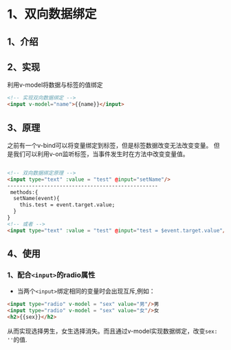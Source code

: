# 1、双向数据绑定
## 1、介绍

## 2、实现
利用v-model将数据与标签的值绑定
```html
<!-- 实现双向数据绑定 -->
<input v-model="name">{{name}}</input>
```
## 3、原理
之前有一个v-bind可以将变量绑定到标签，但是标签数据改变无法改变变量。
但是我们可以利用v-on监听标签，当事件发生时在方法中改变变量值。
```html

<!-- 双向数据绑定原理 -->
<input type="text" :value = "test" @input="setName"/>
-------------------------------------------------
 methods:{
  setName(event){
    this.test = event.target.value;
  }
}
<!-- 或者 -->
<input type="text" :value = "test" @input="test = $event.target.value"/>
```

## 4、使用
### 1、配合`<input>`的radio属性
* 当两个`<input>`绑定相同的变量时会出现互斥,例如：

```html
<input type="radio" v-model = "sex" value="男"/>男
<input type="radio" v-model = "sex" value="女"/>女
<h2>{{sex}}</h2>
```
从而实现选择男生，女生选择消失。而且通过v-model实现数据绑定，改变`sex: ''`的值.







